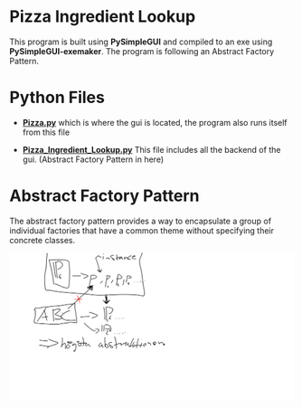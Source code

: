 # Pizza Ingredient Lookup

This program is built using **PySimpleGUI** and compiled to an exe using **PySimpleGUI-exemaker**. The program is following an Abstract Factory Pattern.

# Python Files

 - **[Pizza.py](https://github.com/ArvidAnderson/Pizza-Ingredient-Lookup/blob/main/PIzza.py)**
   which is where the gui is located, the program also runs itself from
   this file 
   
 -  **[ **Pizza_Ingredient_Lookup.py**](https://github.com/ArvidAnderson/Pizza-Ingredient-Lookup/blob/main/Pizza_Ingredient_Lookup.py)**
   This file includes all the backend of the gui. (Abstract Factory
   Pattern in here)



# Abstract Factory Pattern

The abstract factory pattern provides a way to encapsulate a group of individual factories that have a common theme without specifying their concrete classes.

![Diagram of the pattern](https://github.com/ArvidAnderson/Pizza_Ingredient_Lookup_Abstract_Factory/blob/main/sketch.png?raw=true)
